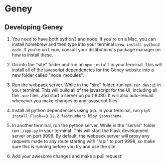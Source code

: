 # Geney

## Developing Geney

1. You need to have both python3 and node. If you're on a Mac, you can install homebrew and then type into your terminal `brew install python3 node`. If you're on Linux, consult your distibutions's package manager on how to install these.

2. Go into the "site" folder and run an `npm install` in your terminal. This will install all of the javascript dependencies for the Geney website into a new folder called "node_modules".

3. Run the webpack server. While in the "sire" folder, run `npm run dev:ui` in your terminal. This will build all of the javascript for the UI, including all the `.vue` files, and start a server on port 8080. It will also auto-reload whenever you make changes to any javascript files.

4. Install all python dependencies using pip. In your terminal, run `pip3 install Flask==0.12.2 fastnumbers h5py jsonschema`.

5. In another terminal, run the python server. While in the "server" folder run `./app.py` in your terminal. This will start the Flask development server on port 9998. By default, the webpack server will proxy any requests made to any route starting with "/api" to port 9998, so make sure this is running before you try and use the site.

6. Add your awesome changes and make a pull request!


